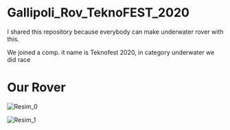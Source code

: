 # Gallipoli_Rov_TeknoFEST_2020
I shared this repository because everybody can make underwater rover with this.

We joined a comp. it name is Teknofest 2020, in category underwater we did race
# Our Rover
![Resim_0](https://raw.githubusercontent.com/harunlakodla/underwater-rov-TeknoFest2020-Gallipoli-Rov/main/IMG-20200926-WA0012.jpg)

![Resim_1](https://raw.githubusercontent.com/harunlakodla/underwater-rov-TeknoFest2020-Gallipoli-Rov/main/IMG-20200925-WA0008.jpg)
